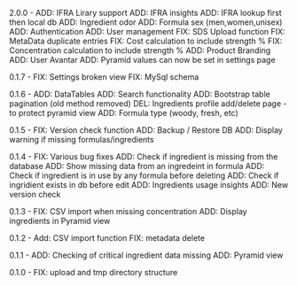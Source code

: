 2.0.0 - ADD: IFRA Lirary support
		ADD: IFRA insights
		ADD: IFRA lookup first then local db
		ADD: Ingredient odor
		ADD: Formula sex (men,women,unisex)
		ADD: Authentication
		ADD: User management
		FIX: SDS Upload function
		FIX: MetaData duplicate entries
		FIX: Cost calculation to include strength %
		FIX: Concentration calculation to include strength %
		ADD: Product Branding
		ADD: User Avantar
		ADD: Pyramid values can now be set in settings page

0.1.7 - FIX: Settings broken view
		FIX: MySql schema

0.1.6 - ADD: DataTables
		ADD: Search functionality
		ADD: Bootstrap table pagination (old method removed)
		DEL: Ingredients profile add/delete page - to protect pyramid view
		ADD: Formula type (woody, fresh, etc)

0.1.5 - FIX: Version check function
		ADD: Backup / Restore DB
		ADD: Display warning if missing formulas/ingredients
		
0.1.4 - FIX: Various bug fixes
		ADD: Check if ingredient is missing from the database
		ADD: Show missing data from an ingredeint in formula
		ADD: Check if ingredient is in use by any formula before deleting
		ADD: Check if ingridient exists in db before edit
		ADD: Ingredients usage insights
		ADD: New version check

0.1.3 - FIX: CSV import when missing concentration
		ADD: Display ingredients in Pyramid view

0.1.2 - Add: CSV import function
		FIX: metadata delete

0.1.1 - ADD: Checking of critical ingredient data missing
		ADD: Pyramid view

0.1.0 - FIX: upload and tmp directory structure
